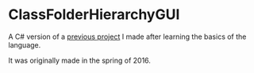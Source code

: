 # ClassFolderHierarchyGUI
A C# version of a [previous project](https://github.com/ultreson/ClassFolderHierarchy) I made after learning the basics of the language.

It was originally made in the spring of 2016.
